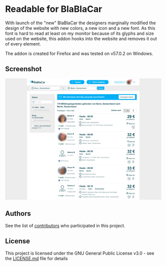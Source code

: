 # Readable for BlaBlaCar

With launch of the "new" BlaBlaCar the designers marginally modified the design of the website with new colors, a new icon and a new font. As this font is hard to read at least on my monitor because of its glyphs and size used on the website, this addon hooks into the website and removes it out of every element.

The addon is created for Firefox and was tested on v57.0.2 on Windows.

## Screenshot

![Alt text](/resources/screenshot_modified.png?raw=true "View with installed add-on")

## Authors

See the list of [contributors](https://github.com/devattendant/readable-for-blablacar/contributors) who participated in this project.

## License

This project is licensed under the GNU General Public License v3.0 - see the [LICENSE.md](LICENSE.md) file for details